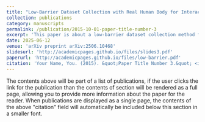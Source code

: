 ```yaml
---
title: "Low-Barrier Dataset Collection with Real Human Body for Interactive Per-Garment Virtual Try-On"
collection: publications
category: manuscripts
permalink: /publication/2015-10-01-paper-title-number-3
excerpt: 'This paper is about a low-barrier dataset collection method for per-garment virtual try-on.'
date: 2025-06-12
venue: 'arXiv preprint arXiv:2506.10468'
slidesurl: 'http://academicpages.github.io/files/slides3.pdf'
paperurl: 'http://academicpages.github.io/files/low-barrier.pdf'
citation: 'Your Name, You. (2015). &quot;Paper Title Number 3.&quot; <i>Journal 1</i>. 1(3).'
---
```


The contents above will be part of a list of publications, if the user clicks the link for the publication than the contents of section will be rendered as a full page, allowing you to provide more information about the paper for the reader. When publications are displayed as a single page, the contents of the above "citation" field will automatically be included below this section in a smaller font.